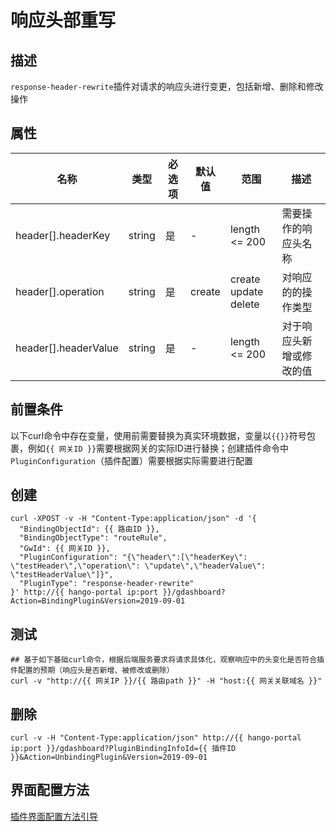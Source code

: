 # 响应头部重写

## 描述

`response-header-rewrite`插件对请求的响应头进行变更，包括新增、删除和修改操作

## 属性

| 名称                   | 类型     | 必选项 | 默认值    | 范围                           | 描述           |
|----------------------|--------|-----|--------|------------------------------|--------------|
| header[].headerKey   | string | 是   | -      | length <= 200                | 需要操作的响应头名称   |
| header[].operation   | string | 是   | create | create<br/>update<br/>delete | 对响应的的操作类型    |
| header[].headerValue | string | 是   | -      | length <= 200                | 对于响应头新增或修改的值 |


## 前置条件

以下curl命令中存在变量，使用前需要替换为真实环境数据，变量以`{{}}`符号包裹，例如`{{ 网关ID }}`需要根据网关的实际ID进行替换；创建插件命令中`PluginConfiguration`（插件配置）需要根据实际需要进行配置

## 创建

```shell
curl -XPOST -v -H "Content-Type:application/json" -d '{
  "BindingObjectId": {{ 路由ID }},
  "BindingObjectType": "routeRule",
  "GwId": {{ 网关ID }},
  "PluginConfiguration": "{\"header\":[\"headerKey\": \"testHeader\",\"operation\": \"update\",\"headerValue\": \"testHeaderValue\"]}",
  "PluginType": "response-header-rewrite"
}' http://{{ hango-portal ip:port }}/gdashboard?Action=BindingPlugin&Version=2019-09-01
```

## 测试

```shell
## 基于如下基础curl命令，根据后端服务要求将请求具体化，观察响应中的头变化是否符合插件配置的预期（响应头是否新增、被修改或删除）
curl -v "http://{{ 网关IP }}/{{ 路由path }}" -H "host:{{ 网关关联域名 }}"
```

## 删除

```shell
curl -v -H "Content-Type:application/json" http://{{ hango-portal ip:port }}/gdashboard?PluginBindingInfoId={{ 插件ID }}&Action=UnbindingPlugin&Version=2019-09-01
```

## 界面配置方法

[插件界面配置方法引导](plugin-configuring-guide.md)